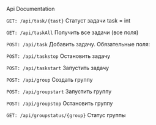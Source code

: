Api Documentation


``
GET: /api/task/{tast}
``
Статуст задачи task = int

``
GET: /api/taskAll
``
Получить все задачи (все поля)

``
POST: /api/task
``
Добавить задачу. Обязательные поля: 

``
POST: /api/taskstop
``
Остановить задачу

``
POST: /api/taskstart
``
Запустить задачу

``
POST: /api/group
``
Создать группу

``
POST: /api/groupstart
``
Запустить группу

``
POST: /api/groupstop
``
Остановить группу

``
GET: /api/groupstatus/{group}
``
Статус группы
